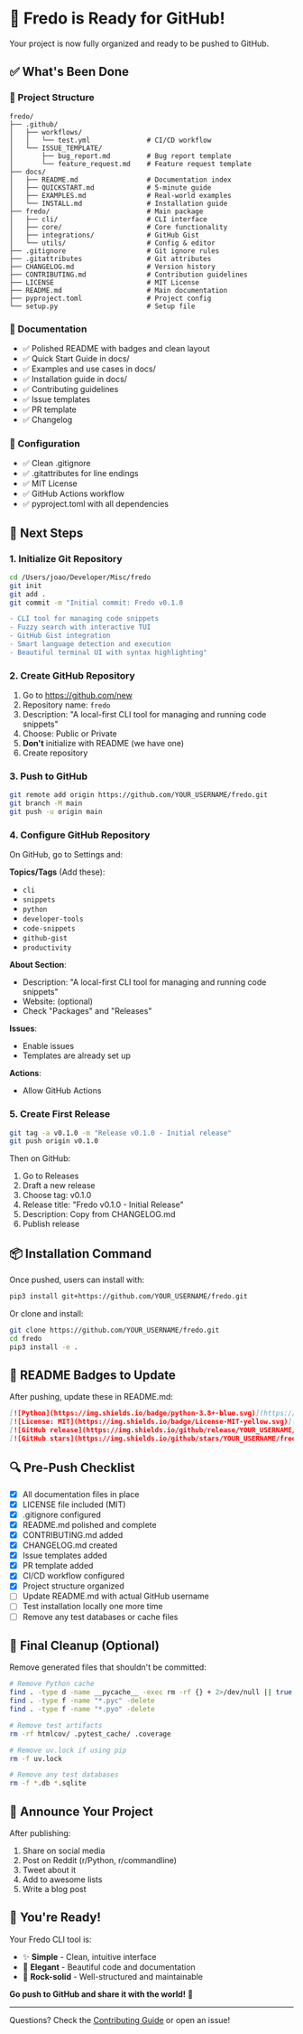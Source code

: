 # 🚀 Fredo is Ready for GitHub!

Your project is now fully organized and ready to be pushed to GitHub.

## ✅ What's Been Done

### 📁 Project Structure
```
fredo/
├── .github/
│   ├── workflows/
│   │   └── test.yml              # CI/CD workflow
│   └── ISSUE_TEMPLATE/
│       ├── bug_report.md         # Bug report template
│       └── feature_request.md    # Feature request template
├── docs/
│   ├── README.md                 # Documentation index
│   ├── QUICKSTART.md             # 5-minute guide
│   ├── EXAMPLES.md               # Real-world examples
│   └── INSTALL.md                # Installation guide
├── fredo/                        # Main package
│   ├── cli/                      # CLI interface
│   ├── core/                     # Core functionality
│   ├── integrations/             # GitHub Gist
│   └── utils/                    # Config & editor
├── .gitignore                    # Git ignore rules
├── .gitattributes                # Git attributes
├── CHANGELOG.md                  # Version history
├── CONTRIBUTING.md               # Contribution guidelines
├── LICENSE                       # MIT License
├── README.md                     # Main documentation
├── pyproject.toml                # Project config
└── setup.py                      # Setup file
```

### 📝 Documentation
- ✅ Polished README with badges and clean layout
- ✅ Quick Start Guide in docs/
- ✅ Examples and use cases in docs/
- ✅ Installation guide in docs/
- ✅ Contributing guidelines
- ✅ Issue templates
- ✅ PR template
- ✅ Changelog

### 🔧 Configuration
- ✅ Clean .gitignore
- ✅ .gitattributes for line endings
- ✅ MIT License
- ✅ GitHub Actions workflow
- ✅ pyproject.toml with all dependencies

## 🎯 Next Steps

### 1. Initialize Git Repository

```bash
cd /Users/joao/Developer/Misc/fredo
git init
git add .
git commit -m "Initial commit: Fredo v0.1.0

- CLI tool for managing code snippets
- Fuzzy search with interactive TUI
- GitHub Gist integration
- Smart language detection and execution
- Beautiful terminal UI with syntax highlighting"
```

### 2. Create GitHub Repository

1. Go to https://github.com/new
2. Repository name: `fredo`
3. Description: "A local-first CLI tool for managing and running code snippets"
4. Choose: Public or Private
5. **Don't** initialize with README (we have one)
6. Create repository

### 3. Push to GitHub

```bash
git remote add origin https://github.com/YOUR_USERNAME/fredo.git
git branch -M main
git push -u origin main
```

### 4. Configure GitHub Repository

On GitHub, go to Settings and:

**Topics/Tags** (Add these):
- `cli`
- `snippets`
- `python`
- `developer-tools`
- `code-snippets`
- `github-gist`
- `productivity`

**About Section**:
- Description: "A local-first CLI tool for managing and running code snippets"
- Website: (optional)
- Check "Packages" and "Releases"

**Issues**:
- Enable issues
- Templates are already set up

**Actions**:
- Allow GitHub Actions

### 5. Create First Release

```bash
git tag -a v0.1.0 -m "Release v0.1.0 - Initial release"
git push origin v0.1.0
```

Then on GitHub:
1. Go to Releases
2. Draft a new release
3. Choose tag: v0.1.0
4. Release title: "Fredo v0.1.0 - Initial Release"
5. Description: Copy from CHANGELOG.md
6. Publish release

## 📦 Installation Command

Once pushed, users can install with:

```bash
pip3 install git+https://github.com/YOUR_USERNAME/fredo.git
```

Or clone and install:

```bash
git clone https://github.com/YOUR_USERNAME/fredo.git
cd fredo
pip3 install -e .
```

## 🎨 README Badges to Update

After pushing, update these in README.md:

```markdown
[![Python](https://img.shields.io/badge/python-3.8+-blue.svg)](https://www.python.org/downloads/)
[![License: MIT](https://img.shields.io/badge/License-MIT-yellow.svg)](https://opensource.org/licenses/MIT)
[![GitHub release](https://img.shields.io/github/release/YOUR_USERNAME/fredo.svg)](https://github.com/YOUR_USERNAME/fredo/releases)
[![GitHub stars](https://img.shields.io/github/stars/YOUR_USERNAME/fredo.svg)](https://github.com/YOUR_USERNAME/fredo/stargazers)
```

## 🔍 Pre-Push Checklist

- [x] All documentation files in place
- [x] LICENSE file included (MIT)
- [x] .gitignore configured
- [x] README.md polished and complete
- [x] CONTRIBUTING.md added
- [x] CHANGELOG.md created
- [x] Issue templates added
- [x] PR template added
- [x] CI/CD workflow configured
- [x] Project structure organized
- [ ] Update README.md with actual GitHub username
- [ ] Test installation locally one more time
- [ ] Remove any test databases or cache files

## 🧹 Final Cleanup (Optional)

Remove generated files that shouldn't be committed:

```bash
# Remove Python cache
find . -type d -name __pycache__ -exec rm -rf {} + 2>/dev/null || true
find . -type f -name "*.pyc" -delete
find . -type f -name "*.pyo" -delete

# Remove test artifacts
rm -rf htmlcov/ .pytest_cache/ .coverage

# Remove uv.lock if using pip
rm -f uv.lock

# Remove any test databases
rm -f *.db *.sqlite
```

## 📣 Announce Your Project

After publishing:

1. Share on social media
2. Post on Reddit (r/Python, r/commandline)
3. Tweet about it
4. Add to awesome lists
5. Write a blog post

## 🎉 You're Ready!

Your Fredo CLI tool is:
- ✨ **Simple** - Clean, intuitive interface
- 🎨 **Elegant** - Beautiful code and documentation
- 💪 **Rock-solid** - Well-structured and maintainable

**Go push to GitHub and share it with the world!** 🚀

---

Questions? Check the [Contributing Guide](CONTRIBUTING.md) or open an issue!

